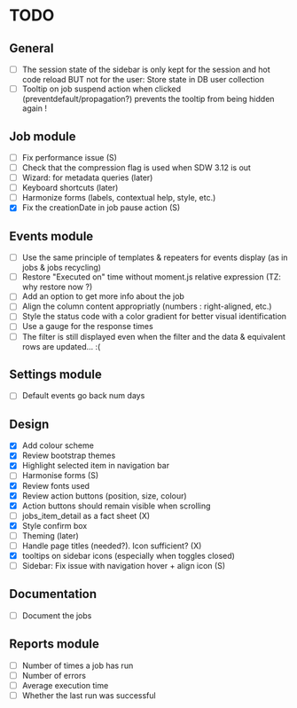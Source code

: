 # TODO

## General
- [ ] The session state of the sidebar is only kept for the session and hot code reload BUT not for the user: Store state in DB user collection
- [ ] Tooltip on job suspend action when clicked (preventdefault/propagation?) prevents the tooltip from being hidden again !

## Job module
- [ ] Fix performance issue (S)
- [ ] Check that the compression flag is used when SDW 3.12 is out
- [ ] Wizard: for metadata queries (later)
- [ ] Keyboard shortcuts (later)
- [ ] Harmonize forms (labels, contextual help, style, etc.)
- [x] Fix the creationDate in job pause action (S)

## Events module
- [ ] Use the same principle of templates & repeaters for events display (as in jobs & jobs recycling)
- [ ] Restore "Executed on" time without moment.js relative expression (TZ: why restore now ?)
- [ ] Add an option to get more info about the job
- [ ] Align the column content appropriatly (numbers : right-aligned, etc.)
- [ ] Style the status code with a color gradient for better visual identification
- [ ] Use a gauge for the response times
- [ ] The filter is still displayed even when the filter and the data & equivalent rows are updated... :(

## Settings module
- [ ] Default events go back num days

## Design
- [x] Add colour scheme
- [x] Review bootstrap themes
- [x] Highlight selected item in navigation bar
- [ ] Harmonise forms (S)
- [x] Review fonts used
- [x] Review action buttons (position, size, colour)
- [x] Action buttons should remain visible when scrolling
- [ ] jobs_item_detail as a fact sheet (X)
- [x] Style confirm box
- [ ] Theming (later)
- [ ] Handle page titles (needed?). Icon sufficient? (X)
- [x] tooltips on sidebar icons (especially when toggles closed)
 -[ ] Sidebar: Fix issue with navigation hover + align icon (S)

## Documentation
- [ ] Document the jobs

## Reports module
- [ ] Number of times a job has run
- [ ] Number of errors
- [ ] Average execution time
- [ ] Whether the last run was successful
